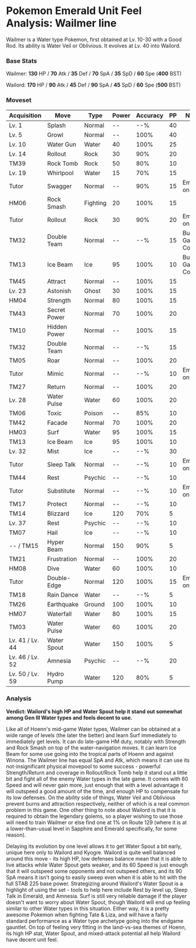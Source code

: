 # Pokemon Emerald Unit Feel Analysis: Wailmer line

Wailmer is a Water type Pokemon, first obtained at Lv. 10-30 with a Good Rod. Its ability is Water Veil or Oblivious. It evolves at Lv. 40 into Wailord.

### Base Stats

Wailmer: **130** HP / **70** Atk / **35** Def / **70** SpA / **35** SpD / **60** Spe (**400** BST)

Wailord: **170** HP / **90** Atk / **45** Def / **90** SpA / **45** SpD / **60** Spe (**500** BST)

### Moveset

| Acquisition     | Move         | Type     | Power | Accuracy | PP | Notes              |
|-----------------|--------------|----------|-------|----------|----|--------------------|
| Lv. 1           | Splash       | Normal   | --    | --%      | 40 |                    |
| Lv. 5           | Growl        | Normal   | --    | 100%     | 40 |                    |
| Lv. 10          | Water Gun    | Water    | 40    | 100%     | 25 |                    |
| Lv. 14          | Rollout      | Rock     | 30    | 90%      | 20 |                    |
| TM39            | Rock Tomb    | Rock     | 50    | 80%      | 10 |                    |
| Lv. 19          | Whirlpool    | Water    | 15    | 70%      | 15 |                    |
| Tutor           | Swagger      | Normal   | --    | 90%      | 15 | Emerald only       |
| HM06            | Rock Smash   | Fighting | 20    | 100%     | 15 |                    |
| Tutor           | Rollout      | Rock     | 30    | 90%      | 20 | Emerald only       |
| TM32            | Double Team  | Normal   | --    | --%      | 15 | Buy at Game Corner |
| TM13            | Ice Beam     | Ice      | 95    | 100%     | 10 | Buy at Game Corner |
| TM45            | Attract      | Normal   | --    | 100%     | 15 |                    |
| Lv. 23          | Astonish     | Ghost    | 30    | 100%     | 15 |                    |
| HM04            | Strength     | Normal   | 80    | 100%     | 15 |                    |
| TM43            | Secret Power | Normal   | 70    | 100%     | 20 |                    |
| TM10            | Hidden Power | Normal   | --    | 100%     | 15 |                    |
| TM32            | Double Team  | Normal   | --    | --%      | 15 |                    |
| TM05            | Roar         | Normal   | --    | 100%     | 20 |                    |
| Tutor           | Mimic        | Normal   | --    | --%      | 10 | Emerald only       |
| TM27            | Return       | Normal   | --    | 100%     | 20 |                    |
| Lv. 28          | Water Pulse  | Water    | 60    | 100%     | 20 |                    |
| TM06            | Toxic        | Poison   | --    | 85%      | 10 |                    |
| TM42            | Facade       | Normal   | 70    | 100%     | 20 |                    |
| HM03            | Surf         | Water    | 95    | 100%     | 15 |                    |
| TM13            | Ice Beam     | Ice      | 95    | 100%     | 10 |                    |
| Lv. 32          | Mist         | Ice      | --    | --%      | 30 |                    |
| Tutor           | Sleep Talk   | Normal   | --    | --%      | 10 | Emerald only       |
| TM44            | Rest         | Psychic  | --    | --%      | 10 |                    |
| Tutor           | Substitute   | Normal   | --    | --%      | 10 | Emerald only       |
| TM17            | Protect      | Normal   | --    | --%      | 10 |                    |
| TM14            | Blizzard     | Ice      | 120   | 70%      | 5  |                    |
| Lv. 37          | Rest         | Psychic  | --    | --%      | 10 |                    |
| TM07            | Hail         | Ice      | --    | --%      | 10 |                    |
| -- / TM15       | Hyper Beam   | Normal   | 150   | 90%      | 5  |                    |
| TM21            | Frustration  | Normal   | --    | 100%     | 20 |                    |
| HM08            | Dive         | Water    | 60    | 100%     | 10 |                    |
| Tutor           | Double-Edge  | Normal   | 120   | 100%     | 15 | Emerald only       |
| TM18            | Rain Dance   | Water    | --    | --%      | 5  |                    |
| TM26            | Earthquake   | Ground   | 100   | 100%     | 10 |                    |
| HM07            | Waterfall    | Water    | 80    | 100%     | 15 |                    |
| TM03            | Water Pulse  | Water    | 60    | 100%     | 20 |                    |
| Lv. 41 / Lv. 44 | Water Spout  | Water    | 150   | 100%     | 5  |                    |
| Lv. 46 / Lv. 52 | Amnesia      | Psychic  | --    | --%      | 20 |                    |
| Lv. 50 / Lv. 59 | Hydro Pump   | Water    | 120   | 80%      | 5  |                    |

### Analysis

**Verdict: Wailord's high HP and Water Spout help it stand out somewhat among Gen III Water types and feels decent to use.**

Like all of Hoenn's mid-game Water types, Wailmer can be obtained at a wide range of levels (the later the better) and learn Surf immediately to immediately get levels. It can do late-game HM duty, notably with Strength and Rock Smash on top of the water-navigation moves. It can learn Ice Beam for some use going into the tropical parts of Hoenn and against Winona. The Wailmer line has equal SpA and Atk, which means it can use its not-insignificant physical movepool to some success - powerful Strength/Return and coverage in Rollout/Rock Tomb help it stand out a little bit and fight all of the enemy Water types in the late game. It comes with 60 Speed and will never gain more, just enough that with a level advantage it will outspeed a good amount of the time, and enough HP to compensate for its low defenses. On the ability side of things, Water Veil and Oblivious prevent burns and attraction respectively, neither of which is a real common problem in this game. One other thing to note about Wailord is that it is required to obtain the legendary golems, so a player wishing to use those will need to train Wailmer or else find one at 1% on Route 129 (where it is at a lower-than-usual level in Sapphire and Emerald specifically, for some reason).

Delaying its evolution by one level allows it to get Water Spout a bit early, unique here only to Wailord and Kyogre. Wailord is quite well balanced around this move - its high HP, low defenses balance mean that it is able to live attacks while Water Spout gets weaker, and its 60 Speed is just enough that it will outspeed some opponents and not outspeed others, and its 90 SpA means it isn't going to easily sweep even when it is able to hit with the full STAB 225 base power. Strategizing around Wailord's Water Spout is a highlight of using the set - tools to help here include Rest by level up, Sleep Talk in Emerald, and Amnesia. Surf is still very reliable damage if the player doesn't want to worry about Water Spout, though Wailord will end up feeling similar to other Water types in this situation. Either way, it is a pretty awesome Pokemon when fighting Tate & Liza, and will have a fairly standard performance as a Water type archetype going into the endgame gauntlet. On top of feeling very fitting in the land-vs-sea themes of Hoenn, its high HP stat, Water Spout, and mixed-attack potential all help Wailord have decent unit feel.
